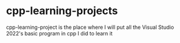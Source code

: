 # cpp-learning-projects

cpp-learning-project is the place where I will put all the Visual Studio 2022's basic program in cpp I did to learn it
